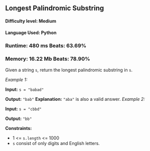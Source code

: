 ## Longest Palindromic Substring

#### **Difficulty level:** Medium

#### **Language Used:** Python

### Runtime: 480 ms **Beats: 63.69%**
### Memory: 16.22 Mb **Beats: 78.90%**

Given a string `s`, return the longest palindromic substring in `s`.

*Example 1:*

**Input:** `s = "babad"`

**Output:** `"bab"`
**Explanation:** `"aba"` is also a valid answer.
*Example 2:*

**Input:** `s = "cbbd"`

**Output:** `"bb"`

**Constraints:**

- 1 <= `s.length` <= 1000
- `s` consist of only digits and English letters.